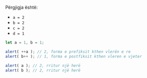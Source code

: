 
Përgjigja është:

- `a = 2`
- `b = 2`
- `c = 2`
- `d = 1`

```js run no-beautify
let a = 1, b = 1;

alert( ++a ); // 2, forma e prefiksit kthen vlerën e re
alert( b++ ); // 1, forma e postfiksit kthen vleren e vjeter

alert( a ); // 2, rritur një herë
alert( b ); // 2, rritur një herë
```

